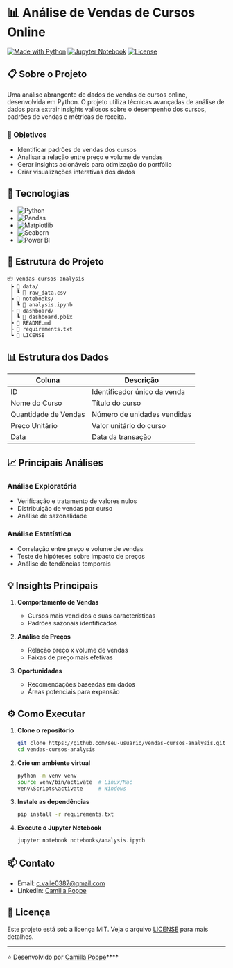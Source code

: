 # 📊 Análise de Vendas de Cursos Online

[![Made with Python](https://img.shields.io/badge/Made%20with-Python-blue?style=for-the-badge)](https://www.python.org/)
[![Jupyter Notebook](https://img.shields.io/badge/Jupyter-Notebook-orange?style=for-the-badge)](https://jupyter.org/)
[![License](https://img.shields.io/github/license/usuario/repositorio?style=for-the-badge)](LICENSE)

## 📋 Sobre o Projeto

Uma análise abrangente de dados de vendas de cursos online, desenvolvida em Python. O projeto utiliza técnicas avançadas de análise de dados para extrair insights valiosos sobre o desempenho dos cursos, padrões de vendas e métricas de receita.

### 🎯 Objetivos
- Identificar padrões de vendas dos cursos
- Analisar a relação entre preço e volume de vendas
- Gerar insights acionáveis para otimização do portfólio
- Criar visualizações interativas dos dados

## 🚀 Tecnologias

- ![Python](https://img.shields.io/badge/Python-3.9%2B-blue)
- ![Pandas](https://img.shields.io/badge/Pandas-Latest-brightgreen)
- ![Matplotlib](https://img.shields.io/badge/Matplotlib-Latest-red)
- ![Seaborn](https://img.shields.io/badge/Seaborn-Latest-purple)
- ![Power BI](https://img.shields.io/badge/Power%20BI-Latest-yellow)

## 📂 Estrutura do Projeto

```
📦 vendas-cursos-analysis
 ┣ 📂 data/
 ┃ ┗ 📜 raw_data.csv
 ┣ 📂 notebooks/
 ┃ ┗ 📜 analysis.ipynb
 ┣ 📂 dashboard/
 ┃ ┗ 📜 dashboard.pbix
 ┣ 📜 README.md
 ┣ 📜 requirements.txt
 ┗ 📜 LICENSE
```

## 📊 Estrutura dos Dados

| Coluna | Descrição |
|--------|-----------|
| ID | Identificador único da venda |
| Nome do Curso | Título do curso |
| Quantidade de Vendas | Número de unidades vendidas |
| Preço Unitário | Valor unitário do curso |
| Data | Data da transação |

## 📈 Principais Análises

### Análise Exploratória
- Verificação e tratamento de valores nulos
- Distribuição de vendas por curso
- Análise de sazonalidade

### Análise Estatística
- Correlação entre preço e volume de vendas
- Teste de hipóteses sobre impacto de preços
- Análise de tendências temporais

## 💡 Insights Principais

1. **Comportamento de Vendas**
   - Cursos mais vendidos e suas características
   - Padrões sazonais identificados

2. **Análise de Preços**
   - Relação preço x volume de vendas
   - Faixas de preço mais efetivas

3. **Oportunidades**
   - Recomendações baseadas em dados
   - Áreas potenciais para expansão

## ⚙️ Como Executar

1. **Clone o repositório**
   ```bash
   git clone https://github.com/seu-usuario/vendas-cursos-analysis.git
   cd vendas-cursos-analysis
   ```

2. **Crie um ambiente virtual**
   ```bash
   python -m venv venv
   source venv/bin/activate  # Linux/Mac
   venv\Scripts\activate     # Windows
   ```

3. **Instale as dependências**
   ```bash
   pip install -r requirements.txt
   ```

4. **Execute o Jupyter Notebook**
   ```bash
   jupyter notebook notebooks/analysis.ipynb
   ```

## 📫 Contato

- Email: c.valle0387@gmail.com
- LinkedIn: [Camilla Poppe](https://www.linkedin.com/in/camilla-poppe/)

## 📝 Licença

Este projeto está sob a licença MIT. Veja o arquivo [LICENSE](LICENSE) para mais detalhes.

---
⭐ Desenvolvido por [Camilla Poppe](https://github.com/seu-usuario)****
